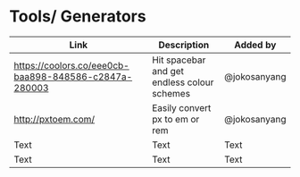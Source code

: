 # Tools/ Generators 


| Link | Description | Added by |
| -------- | -------- | -------- |
|   https://coolors.co/eee0cb-baa898-848586-c2847a-280003   | Hit spacebar and get endless colour schemes      | @jokosanyang     |
| http://pxtoem.com/     | Easily convert px to em or rem     | @jokosanyang     |
| Text     | Text     | Text     |
| Text     | Text     | Text     |
